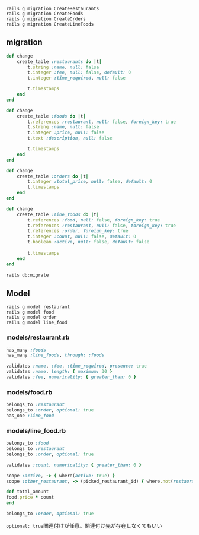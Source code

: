 ```
rails g migration CreateRestaurants
rails g migration CreateFoods
rails g migration CreateOrders
rails g migration CreateLineFoods
```

## migration
```ruby:db/migrate/xxx_create_restaurants.rb
def change
	create_table :restaurants do |t|
		t.string :name, null: false
		t.integer :fee, null: false, default: 0
		t.integer :time_required, null: false

		t.timestamps
	end
end
```

```ruby:db/migrate/xxx_create_foods.rb
def change
	create_table :foods do |t|
		t.references :restaurant, null: false, foreign_key: true
		t.string :name, null: false
		t.integer :price, null: false
		t.text :description, null: false

		t.timestamps
	end
end
```

```ruby:db/migrate/xxxx_create_orders.rb
def change
	create_table :orders do |t|
		t.integer :total_price, null: false, default: 0
		t.timestamps
	end
end
```

```ruby:db/migrate/xxx_create_line_foods.rb
def change
	create_table :line_foods do |t|
		t.references :food, null: false, foreign_key: true
		t.references :restaurant, null: false, foreign_key: true
		t.references :order, foreign_key: true
		t.integer :count, null: false, default: 0
		t.boolean :active, null: false, default: false
		
		t.timestamps
	end
end
```

```bash
rails db:migrate
```

## Model
```
rails g model restaurant
rails g model food
rails g model order
rails g model line_food
```
### models/restaurant.rb
```ruby:app/models/restaurant.rb
has_many :foods
has_many :line_foods, through: :foods

validates :name, :fee, :time_required, presence: true
validates :name, length: { maximum: 30 }
validates :fee, numericality: { greater_than: 0 }
```
### models/food.rb
```ruby:app/models/food.rb
belongs_to :restaurant
belongs_to :order, optional: true
has_one :line_food
```
### models/line_food.rb
```ruby:app/models/line_food.rb
belongs_to :food
belongs_to :restaurant
belongs_to :order, optional: true

validates :count, numericality: { greater_than: 0 }

scope :active, -> { where(active: true) }
scope :other_restaurant, -> (picked_restaurant_id) { where.not(restaurant_id: picked_restaurant_id) }

def total_amount
food.price * count
end
```
```rb
belongs_to :order, optional: true
```
`optional: true`関連付けが任意。関連付け先が存在しなくてもいい
